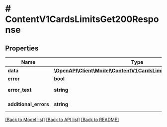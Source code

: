 # # ContentV1CardsLimitsGet200Response

## Properties

Name | Type | Description | Notes
------------ | ------------- | ------------- | -------------
**data** | [**\OpenAPI\Client\Model\ContentV1CardsLimitsGet200ResponseData**](ContentV1CardsLimitsGet200ResponseData.md) |  | [optional]
**error** | **bool** | Флаг ошибки | [optional]
**error_text** | **string** | Описание ошибки | [optional]
**additional_errors** | **string** | Дополнительные ошибки | [optional]

[[Back to Model list]](../../README.md#models) [[Back to API list]](../../README.md#endpoints) [[Back to README]](../../README.md)
